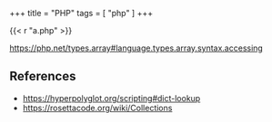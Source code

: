 +++
title = "PHP"
tags = [ "php" ]
+++

{{< r "a.php" >}}

<https://php.net/types.array#language.types.array.syntax.accessing>

## References

- <https://hyperpolyglot.org/scripting#dict-lookup>
- <https://rosettacode.org/wiki/Collections>
